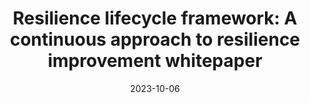 ---
title: "Resilience lifecycle framework: A continuous approach to resilience improvement whitepaper"
description: "Based on years of working with customers and internal teams, AWS has developed a resilience lifecycle framework that captures resilience learnings and best practices. The framework outlines five key stages. At each stage you can use strategies, services, and mechanisms to improve your resilience posture."
externalUrl: https://docs.aws.amazon.com/prescriptive-guidance/latest/resilience-lifecycle-framework/introduction.html
authorName: AWS Team
authorAvatarImageUrl: ../../images/aws-logo.png
date: 2023-10-06
showInHomeFeed: true
images:
  banner: images/resilience_lifecycle.jpg
  thumbnail: images/resilience_lifecycle.jpg
  hero: images/resilience_lifecycle.jpg
spaces:
  - resilience
---
